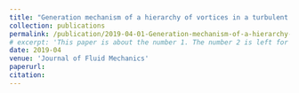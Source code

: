 ```yaml
---
title: "Generation mechanism of a hierarchy of vortices in a turbulent boundary layer"
collection: publications
permalink: /publication/2019-04-01-Generation-mechanism-of-a-hierarchy-of-vortices-in-a-turbulent-boundary-layer.md
# excerpt: 'This paper is about the number 1. The number 2 is left for future work.'
date: 2019-04
venue: 'Journal of Fluid Mechanics'
paperurl: 
citation: 
---
```

